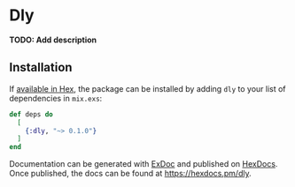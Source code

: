 # Dly

**TODO: Add description**

## Installation

If [available in Hex](https://hex.pm/docs/publish), the package can be installed
by adding `dly` to your list of dependencies in `mix.exs`:

```elixir
def deps do
  [
    {:dly, "~> 0.1.0"}
  ]
end
```

Documentation can be generated with [ExDoc](https://github.com/elixir-lang/ex_doc)
and published on [HexDocs](https://hexdocs.pm). Once published, the docs can
be found at <https://hexdocs.pm/dly>.

